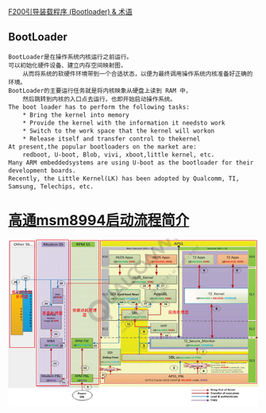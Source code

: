 [F200引导装载程序 (Bootloader) & 术语](http://bbs.gfan.com/android-5883867-1-1.html)

## BootLoader
    BootLoader是在操作系统内核运行之前运行。
    可以初始化硬件设备、建立内存空间映射图，
        从而将系统的软硬件环境带到一个合适状态，以便为最终调用操作系统内核准备好正确的环境。
    BootLoader的主要运行任务就是将内核映象从硬盘上读到 RAM 中，
        然后跳转到内核的入口点去运行，也即开始启动操作系统。
    The boot loader has to perform the following tasks:
        * Bring the kernel into memory
        * Provide the kernel with the information it needsto work
        * Switch to the work space that the kernel will workon
        * Release itself and transfer control to thekernel
    At present,the popular bootloaders on the market are:
        redboot, U-boot, Blob, vivi, xboot,little kernel, etc.
    Many ARM embeddedsystems are using U-boot as the bootloader for their development boards.
    Recently, the Little Kernel(LK) has been adopted by Qualcomm, TI, Samsung, Telechips, etc.


# [高通msm8994启动流程简介](http://blog.csdn.net/finewind/article/details/46469645)
![开机流程](./pic/msm8994开机流程.png)

